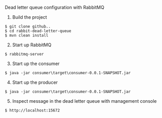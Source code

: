 Dead letter queue configuration with RabbitMQ

1. Build the project
```
$ git clone github..
$ cd rabbit-dead-letter-queue
$ mvn clean install
```

2. Start up RabbitMQ

```
$ rabbitmq-server
```

3. Start up the consumer

```
$ java -jar consumer\target\consumer-0.0.1-SNAPSHOT.jar
```

4. Start up the producer

```
$ java -jar consumer\target\consumer-0.0.1-SNAPSHOT.jar
```

5. Inspect message in the dead letter queue with management console

```
$ http://localhost:15672
```